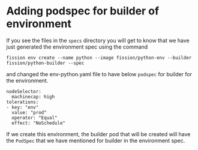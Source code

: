# Adding podspec for builder of environment

If you see the files in the `specs` directory you will get to know that we have just generated the
environment spec using the command

```
fission env create --name python --image fission/python-env --builder fission/python-builder --spec
```

and changed the env-python.yaml file to have below `podspec` for builder for the environment.

```
nodeSelector:
  machinecap: high
tolerations:
- key: "env"
  value: "prod"
  operator: "Equal"
  effect: "NoSchedule"

```

If we create this environment, the builder pod that will be created will have the `PodSpec` that
we have mentioned for builder in the environment spec.
